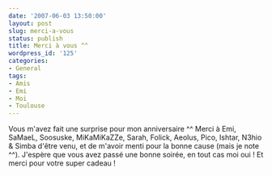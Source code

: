 ```yaml
---
date: '2007-06-03 13:50:00'
layout: post
slug: merci-a-vous
status: publish
title: Merci à vous ^^
wordpress_id: '125'
categories:
- General
tags:
- Amis
- Emi
- Moi
- Toulouse
---
```


Vous m'avez fait une surprise pour mon anniversaire ^^ Merci à Emi, SaMaeL, Soosuske, MiKaMiKaZZe, Sarah, Folick, Aeolus, Pico, Ishtar, N3hio & Simba d'être venu, et de m'avoir menti pour la bonne cause (mais je note ^^). J'espère que vous avez passé une bonne soirée, en tout cas moi oui ! Et merci pour votre super cadeau !
